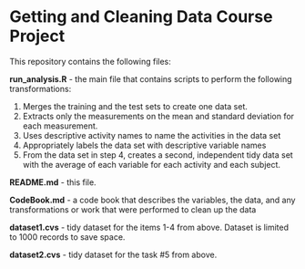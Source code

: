 # Getting and Cleaning Data Course Project

This repository contains the following files:

**run_analysis.R** - the main file that contains scripts to perform the following transformations:

1. Merges the training and the test sets to create one data set.
2. Extracts only the measurements on the mean and standard deviation for each measurement. 
3. Uses descriptive activity names to name the activities in the data set
4. Appropriately labels the data set with descriptive variable names
5. From the data set in step 4, creates a second, independent tidy data set with the average of each variable for each activity and each subject.

**README.md**  - this file.

**CodeBook.md** - a code book that describes the variables, the data, and any transformations or work that were performed to clean up the data 

**dataset1.cvs** - tidy dataset for the items 1-4 from above. Dataset is limited to 1000 records to save space. 

**dataset2.cvs** - tidy dataset for the task #5  from above. 